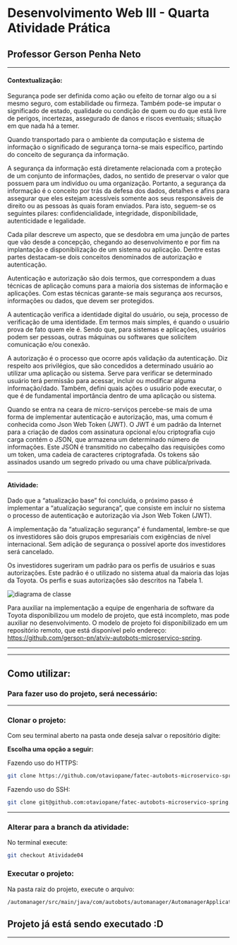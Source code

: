 # **Desenvolvimento Web III - Quarta Atividade Prática**
## **Professor Gerson Penha Neto**
---
#### **Contextualização:**
Segurança pode ser definida como ação ou efeito de tornar algo ou a si mesmo seguro, com estabilidade ou firmeza. Também pode-se imputar o significado de estado, qualidade ou condição de quem ou do que está livre de perigos, incertezas, assegurado de danos e riscos eventuais; situação em que nada há a temer.

Quando transportado para o ambiente da computação e sistema de informação o significado de segurança torna-se mais específico, partindo do conceito de segurança da informação.

A segurança da informação está diretamente relacionada com a proteção de um conjunto de informações, dados, no sentido de preservar o valor que possuem para um indivíduo ou uma organização. Portanto, a segurança da informação é o conceito por trás da defesa dos dados, detalhes e afins para assegurar que eles estejam acessíveis somente aos seus responsáveis de direito ou as pessoas às quais foram enviados. Para isto, seguem-se os seguintes pilares: confidencialidade, integridade, disponibilidade, autenticidade e legalidade.

Cada pilar descreve um aspecto, que se desdobra em uma junção de partes que vão desde a concepção, chegando ao desenvolvimento e por fim na implantação e 
disponibilização de um sistema ou aplicação. Dentre estas partes destacam-se dois conceitos denominados de autorização e autenticação.

Autenticação e autorização são dois termos, que correspondem a duas técnicas de aplicação comuns para a maioria dos sistemas de informação e aplicações. Com estas técnicas garante-se mais segurança aos recursos, informações ou dados, que devem ser protegidos.

A autenticação verifica a identidade digital do usuário, ou seja, processo de verificação de uma identidade. Em termos mais simples, é quando o usuário prova de fato quem ele é. Sendo que, para sistemas e aplicações, usuários podem ser pessoas, outras máquinas ou softwares que solicitem comunicação e/ou conexão.

A autorização é o processo que ocorre após validação da autenticação. Diz respeito aos privilégios, que são concedidos a determinado usuário ao utilizar uma aplicação ou sistema. Serve para verificar se determinado usuário terá permissão para acessar, incluir ou modificar alguma informação/dado. Também, defini quais ações o usuário pode executar, o que é de fundamental importância dentro de uma aplicação ou sistema.

Quando se entra na ceara de micro-serviços percebe-se mais de uma forma de implementar autenticação e autorização, mas, uma comum é conhecida como Json Web Token (JWT). O JWT é um padrão da Internet para a criação de dados com assinatura opcional e/ou criptografia cujo carga contém o JSON, que armazena um determinado número de informações. Este JSON é transmitido no cabeçalho das requisições como um token, uma cadeia de caracteres criptografada. Os tokens são assinados usando um segredo privado ou uma chave pública/privada.

---
#### **Atividade:**
Dado que a “atualização base” foi concluída, o próximo passo é implementar a “atualização segurança”, que consiste em incluir no sistema o processo de autenticação e autorização via Json Web Token (JWT).

A implementação da “atualização segurança” é fundamental, lembre-se que os investidores são dois grupos empresariais com exigências de nível internacional. Sem adição de segurança o possível aporte dos investidores será cancelado.

Os investidores sugeriram um padrão para os perfis de usuários e suas autorizações. Este padrão é o utilizado no sistema atual da maioria das lojas da Toyota. Os perfis e suas autorizações são descritos na Tabela 1.

![diagrama de classe](https://user-images.githubusercontent.com/58819253/174511706-b930091c-3236-4369-b110-95555038f0b5.png)

Para auxiliar na implementação a equipe de engenharia de software da Toyota disponibilizou um modelo de projeto, que está incompleto, mas pode auxiliar no desenvolvimento. O modelo de projeto foi disponibilizado em um repositório remoto, que está disponível pelo endereço: https://github.com/gerson-pn/atviv-autobots-microservico-spring.

------
------

## Como utilizar:

### Para fazer uso do projeto, será necessário:

------

### Clonar o projeto:

Com seu terminal aberto na pasta onde deseja salvar o repositório digite:

**Escolha uma opção a seguir:**

Fazendo uso do HTTPS:
```bash
git clone https://github.com/otaviopane/fatec-autobots-microservico-spring.git
```
Fazendo uso do SSH:
```bash
git clone git@github.com:otaviopane/fatec-autobots-microservico-spring.git
```

------

### Alterar para a branch da atividade:
No terminal execute:
```bash
git checkout Atividade04
```

### Executar o projeto:
Na pasta raiz do projeto, execute o arquivo:
```bash
/automanager/src/main/java/com/autobots/automanager/AutomanagerApplication.java
```


## Projeto já está sendo executado :D

------
